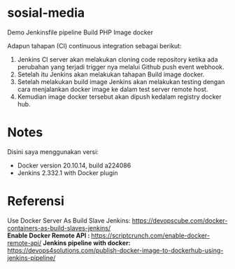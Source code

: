 # sosial-media
Demo Jenkinsfile pipeline Build PHP Image docker<br>

Adapun tahapan (CI) continuous integration sebagai berikut:<br>
1.	Jenkins CI server akan melakukan cloning code repository ketika ada perubahan yang terjadi trigger nya melalui Github push event webhook. <br>
2.	Setelah itu Jenkins akan melakukan tahapan Build image docker. <br>
3.	Setelah melakukan build image Jenkins akan melakukan testing dengan cara menjalankan docker image ke dalam test server remote host. <br>
4.	Kemudian image docker tersebut akan dipush kedalam registry docker hub. <br>

# Notes
Disini saya menggunakan versi: <br>
- Docker version 20.10.14, build a224086
- Jenkins 2.332.1 with Docker plugin

# Referensi
Use Docker Server As Build Slave Jenkins: https://devopscube.com/docker-containers-as-build-slaves-jenkins/ <br>
<b> Enable Docker Remote API : </b> https://scriptcrunch.com/enable-docker-remote-api/
<b> Jenkins pipeline with docker: </b> https://devops4solutions.com/publish-docker-image-to-dockerhub-using-jenkins-pipeline/
